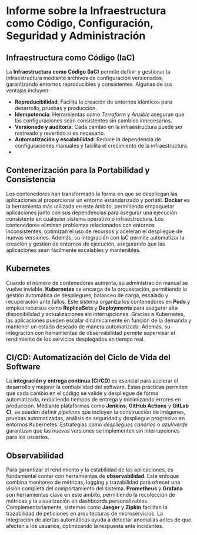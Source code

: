 # Informe sobre la Infraestructura como Código, Configuración, Seguridad y Administración

## Infraestructura como Código (IaC)
La **Infraestructura como Código (IaC)** permite definir y gestionar la infraestructura mediante archivos de configuración versionados, garantizando entornos reproducibles y consistentes. Algunas de sus ventajas incluyen:
- **Reproducibilidad**: Facilita la creación de entornos idénticos para desarrollo, pruebas y producción.
- **Idempotencia**: Herramientas como *Terraform* y *Ansible* aseguran que las configuraciones sean consistentes sin cambios innecesarios.
- **Versionado y auditoría**: Cada cambio en la infraestructura puede ser rastreado y revertido si es necesario.
- **Automatización y escalabilidad**: Reduce la dependencia de configuraciones manuales y facilita el crecimiento de la infraestructura.
- 
## Contenerización para la Portabilidad y Consistencia
Los contenedores han transformado la forma en que se despliegan las aplicaciones al proporcionar un entorno estandarizado y portátil. **Docker** es la herramienta más utilizada en este ámbito, permitiendo empaquetar aplicaciones junto con sus dependencias para asegurar una ejecución consistente en cualquier sistema operativo o infraestructura.
Los contenedores eliminan problemas relacionados con entornos inconsistentes, optimizan el uso de recursos y aceleran el despliegue de nuevas versiones. Además, su integración con IaC permite automatizar la creación y gestión de entornos de ejecución, asegurando que las aplicaciones sean fácilmente escalables y mantenibles.

## Kubernetes
Cuando el número de contenedores aumenta, su administración manual se vuelve inviable. **Kubernetes** se encarga de la orquestación, permitiendo la gestión automática de despliegues, balanceo de carga, escalado y recuperación ante fallos.
Este sistema organiza los contenedores en **Pods** y emplea recursos como **ReplicaSets** y **Deployments** para asegurar alta disponibilidad y actualizaciones sin interrupciones. Gracias a Kubernetes, las aplicaciones pueden escalar dinámicamente en función de la demanda y mantener un estado deseado de manera automatizada. Además, su integración con herramientas de observabilidad permite supervisar el rendimiento de los servicios desplegados en tiempo real.

## CI/CD: Automatización del Ciclo de Vida del Software
La **integración y entrega continua (CI/CD)** es esencial para acelerar el desarrollo y mejorar la confiabilidad del software. Estas prácticas permiten que cada cambio en el código se valide y despliegue de forma automatizada, reduciendo tiempos de entrega y minimizando errores en producción.
Mediante plataformas como **Jenkins**, **GitHub Actions** y **GitLab CI**, se pueden definir *pipelines* que incluyen la construcción de imágenes, pruebas automatizadas, análisis de seguridad y despliegue progresivo en entornos Kubernetes. Estrategias como *despliegues canarios* o *azul/verde* garantizan que las nuevas versiones se implementen sin interrupciones para los usuarios.

## Observabilidad
Para garantizar el rendimiento y la estabilidad de las aplicaciones, es fundamental contar con herramientas de **observabilidad**. Este enfoque combina monitoreo de métricas, logging y trazabilidad para ofrecer una visión completa del comportamiento del sistema.
**Prometheus** y **Grafana** son herramientas clave en este ámbito, permitiendo la recolección de métricas y la visualización en dashboards personalizables. Complementariamente, sistemas como **Jaeger** y **Zipkin** facilitan la trazabilidad de peticiones en arquitecturas de microservicios. La integración de alertas automáticas ayuda a detectar anomalías antes de que afecten a los usuarios, optimizando la respuesta ante incidentes.
